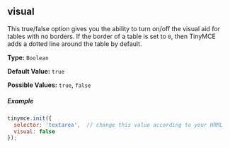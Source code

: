 ## visual

This true/false option gives you the ability to turn on/off the visual aid for tables with no borders. If the border of a table is set to `0`, then TinyMCE adds a dotted line around the table by default.

**Type:** `Boolean`

**Default Value:** `true`

**Possible Values:** `true`, `false`

##### Example

```js
tinymce.init({
  selector: 'textarea',  // change this value according to your HRML
  visual: false
});
```
